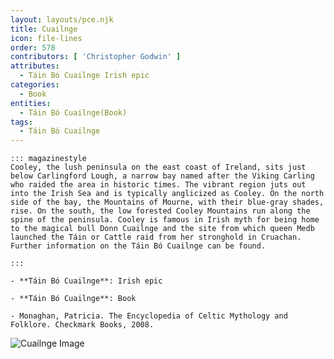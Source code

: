 ```yaml
---
layout: layouts/pce.njk
title: Cuailnge
icon: file-lines
order: 578
contributors: [ 'Christopher Godwin' ]
attributes:
  - Táin Bó Cuailnge Irish epic
categories:
  - Book
entities:
  - Táin Bó Cuailnge(Book)
tags:
  - Táin Bó Cuailnge
---
```

``` tab [group1:Info]
::: magazinestyle
Cooley, the lush peninsula on the east coast of Ireland, sits just below Carlingford Lough, a narrow bay named after the Viking Carling who raided the area in historic times. The vibrant region juts out into the Irish Sea and is typically anglicized as Cooley. On the north side of the bay, the Mountains of Mourne, with their blue-gray shades, rise. On the south, the low forested Cooley Mountains run along the spine of the peninsula. Cooley is famous in Irish myth for being home to the magical bull Donn Cuailnge and the site from which queen Medb launched the Táin or Cattle raid from her stronghold in Cruachan. Further information on the Táin Bó Cuailnge can be found.

:::
```
``` tab [group1:Attributes]
- **Táin Bó Cuailnge**: Irish epic
```
``` tab [group1:Entities]
- **Táin Bó Cuailnge**: Book
```
``` tab [group1:Sources]
- Monaghan, Patricia. The Encyclopedia of Celtic Mythology and Folklore. Checkmark Books, 2008.
```
![Cuailnge Image](['https://upload.wikimedia.org/wikipedia/commons/1/1e/Cooley_Peninsula_in_Ireland.png'])
